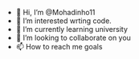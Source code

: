 - 👋 Hi, I’m @Mohadinho11
- 👀 I’m interested wrting code.
- 🌱 I’m currently learning university
- 💞️ I’m looking to collaborate on you
- 📫 How to reach me goals

<!---
Mohadinho11/Mohadinho11 is a ✨ special ✨ repository because its `README.md` (this file) appears on your GitHub profile.
You can click the Preview link to take a look at your changes.
--->
